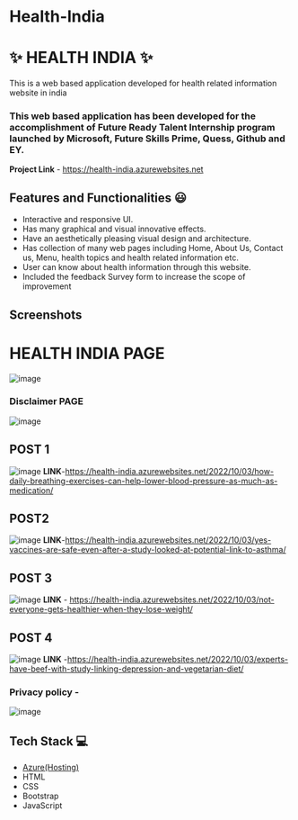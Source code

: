 # Health-India
# ✨ HEALTH INDIA  ✨

This is a web based application developed for health related information website in india

### This web based  application has been developed for the accomplishment of Future Ready Talent Internship program launched by Microsoft, Future Skills Prime, Quess, Github and EY.


**Project Link** - https://health-india.azurewebsites.net


## Features and Functionalities 😃

- Interactive and responsive UI.
- Has many graphical and visual innovative effects.
- Have an aesthetically pleasing visual design and architecture.
- Has collection of many web pages including Home, About Us, Contact us, Menu, health topics and health related information etc.
- User can know about health information through this website.
- Included the feedback Survey form to increase the scope of improvement 

## Screenshots
# HEALTH INDIA PAGE

 ![image](https://user-images.githubusercontent.com/113108835/193579541-f42de05b-2b0e-448e-a05d-500b241d3d8d.png)



   
### Disclaimer PAGE
![image](https://user-images.githubusercontent.com/113108835/193580141-afad504f-2dec-48d3-9778-ca6e553301d2.png)




## POST 1
![image](https://user-images.githubusercontent.com/113108835/193580623-4594d10d-8509-4f74-a1c1-ec52012ce411.png)
**LINK**-https://health-india.azurewebsites.net/2022/10/03/how-daily-breathing-exercises-can-help-lower-blood-pressure-as-much-as-medication/
## POST2
![image](https://user-images.githubusercontent.com/113108835/193580776-00f03fde-11e8-4607-887c-434b51dec74f.png)
**LINK**-https://health-india.azurewebsites.net/2022/10/03/yes-vaccines-are-safe-even-after-a-study-looked-at-potential-link-to-asthma/
## POST 3
![image](https://user-images.githubusercontent.com/113108835/193580947-099e4b95-0323-4f57-9190-564655edf4a4.png)
 **LINK** - https://health-india.azurewebsites.net/2022/10/03/not-everyone-gets-healthier-when-they-lose-weight/
## POST 4
![image](https://user-images.githubusercontent.com/113108835/193581156-f613c966-81d0-4aec-a0cf-2cc1e4fdb2e5.png)
**LINK** -https://health-india.azurewebsites.net/2022/10/03/experts-have-beef-with-study-linking-depression-and-vegetarian-diet/









### Privacy policy -
![image](https://user-images.githubusercontent.com/113108835/193580303-1720ed29-6515-43ab-8389-421a61c2343f.png)







## Tech Stack 💻

- [Azure(Hosting)](https://azure.microsoft.com/en-in/features/azure-portal/)
- HTML
- CSS
- Bootstrap
- JavaScript
